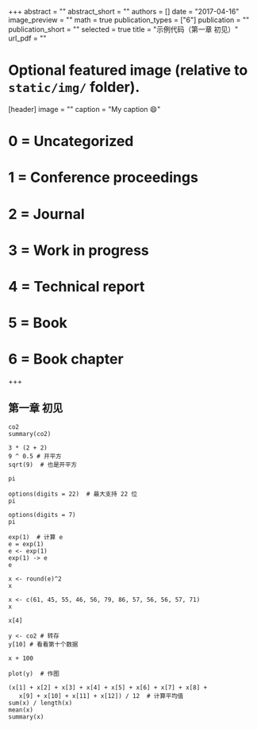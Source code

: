 +++
abstract = ""
abstract_short = ""
authors = []
date = "2017-04-16"
image_preview = ""
math = true
publication_types = ["6"]
publication = ""
publication_short = ""
selected = true
title = "示例代码（第一章 初见）"
url_pdf = ""

# Optional featured image (relative to `static/img/` folder).
[header]
image = ""
caption = "My caption :smile:"

# 0 = Uncategorized
# 1 = Conference proceedings
# 2 = Journal
# 3 = Work in progress
# 4 = Technical report
# 5 = Book
# 6 = Book chapter
+++

## 第一章 初见

```
co2
summary(co2)

3 * (2 + 2)
9 ^ 0.5 # 开平方
sqrt(9)  # 也是开平方

pi

options(digits = 22)  # 最大支持 22 位
pi

options(digits = 7) 
pi

exp(1)  # 计算 e
e = exp(1) 
e <- exp(1)  
exp(1) -> e
e

x <- round(e)^2
x

x <- c(61, 45, 55, 46, 56, 79, 86, 57, 56, 56, 57, 71)
x

x[4]

y <- co2 # 转存
y[10] # 看看第十个数据

x + 100

plot(y)  # 作图

(x[1] + x[2] + x[3] + x[4] + x[5] + x[6] + x[7] + x[8] + 
   x[9] + x[10] + x[11] + x[12]) / 12  # 计算平均值
sum(x) / length(x)
mean(x)
summary(x)
```
